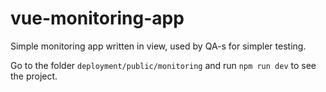 # vue-monitoring-app
Simple monitoring app written in view, used by QA-s for simpler testing.

Go to the folder `deployment/public/monitoring` and run `npm run dev` to see the project.
